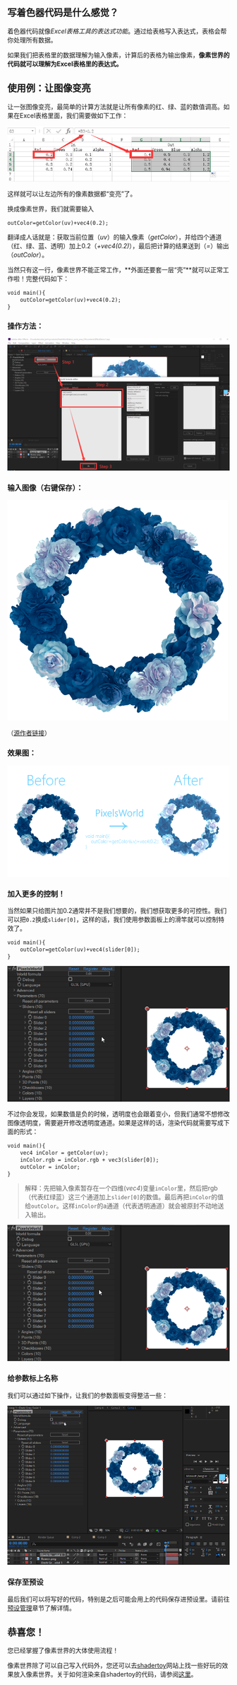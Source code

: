
## 写着色器代码是什么感觉？
着色器代码就像*Excel表格工具的表达式功能*。通过给表格写入表达式，表格会帮你处理所有数据。

如果我们把表格里的数据理解为输入像素，计算后的表格为输出像素，**像素世界的代码就可以理解为Excel表格里的表达式。**

## 使用例：让图像变亮
让一张图像变亮，最简单的计算方法就是让所有像素的红、绿、蓝的数值调高。如果在Excel表格里面，我们需要做如下工作：

![表格计算](ExcelCalculate.png)

这样就可以让左边所有的像素数据都“变亮”了。

换成像素世界，我们就需要输入

```glsl:bright_describe.shader
outColor=getColor(uv)+vec4(0.2);
```

翻译成人话就是：获取当前位置（*uv*）的输入像素（*getColor*），并给四个通道（红、绿、蓝、透明）加上0.2（*+vec4(0.2)*），最后把计算的结果送到（*=*）输出（*outColor*）。

当然只有这一行，像素世界不能正常工作，**外面还要套一层“壳”**就可以正常工作啦！完整代码如下：
```glsl:bright.shader
void main(){
    outColor=getColor(uv)+vec4(0.2);
}
```
### 操作方法：

![操作方法](OperateTip.png)

### 输入图像（右键保存）：

![输入图像](FlowerRing.png)

（[源作者链接](https://www.pixiv.net/artworks/75891619)）

### 效果图：

![效果图](EffectDemo1.png)


### 加入更多的控制！

当然如果只给图片加0.2通常并不是我们想要的，我们想获取更多的可控性。我们可以把`0.2`换成`slider[0]`，这样的话，我们使用参数面板上的滑竿就可以控制特效了。
```glsl:bright_control.shader
void main(){
    outColor=getColor(uv)+vec4(slider[0]);
}
```

![亮度控制](ControlBright.gif)

不过你会发现，如果数值是负的时候，透明度也会跟着变小，但我们通常不想修改图像透明度，需要避开修改透明度通道。如果是这样的话，渲染代码就需要写成下面的形式：
```glsl:bright_control.shader
void main(){
    vec4 inColor = getColor(uv);
    inColor.rgb = inColor.rgb + vec3(slider[0]);
    outColor = inColor;
}
```
> 解释：先把输入像素暂存在一个四维(*vec4*)变量`inColor`里，然后把rgb（代表红绿蓝）这三个通道加上`slider[0]`的数值。最后再把`inColor`的值给`outColor`。这样`inColor`的a通道（代表透明通道）就会被原封不动地送入输出。


![亮度控制升级](ControlBright2.gif)

### 给参数标上名称
我们可以通过如下操作，让我们的参数面板变得整洁一些：

![亮度控制参数](ControlBright3.gif)


### 保存至预设
最后我们可以将写好的代码，特别是之后可能会用上的代码保存进预设里。请前往[预设管理](../Editor/SavePresets.md)章节了解详情。


## 恭喜您！

您已经掌握了像素世界的大体使用流程！

像素世界除了可以自己写入代码外，您还可以去[shadertoy](https://www.shadertoy.com/)网站上找一些好玩的效果放入像素世界。关于如何渲染来自shadertoy的代码，请参阅[这里](contents/GLSL/shadertoy.md)。





<br>
<br>
<br>
<br>
<br>
<br>
<br>